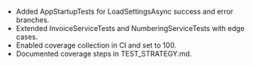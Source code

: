- Added AppStartupTests for LoadSettingsAsync success and error branches.
- Extended InvoiceServiceTests and NumberingServiceTests with edge cases.
- Enabled coverage collection in CI and set <Threshold> to 100.
- Documented coverage steps in TEST_STRATEGY.md.
